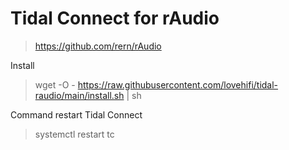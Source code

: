 # Tidal Connect for rAudio 
> https://github.com/rern/rAudio
>
Install
> wget -O - https://raw.githubusercontent.com/lovehifi/tidal-raudio/main/install.sh | sh
>
Command restart Tidal Connect
> systemctl restart tc
